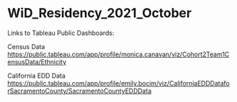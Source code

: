 # WiD_Residency_2021_October

Links to Tableau Public Dashboards:

Census Data <br/>
https://public.tableau.com/app/profile/monica.canavan/viz/Cohort2Team1CensusData/Ethnicity

California EDD Data <br/>
https://public.tableau.com/app/profile/emily.bocim/viz/CaliforniaEDDDataforSacramentoCounty/SacramentoCountyEDDData
